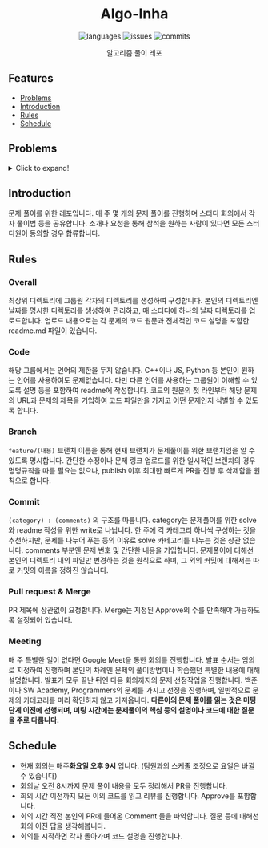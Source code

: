 <div align="center">

# Algo-Inha

![languages](https://img.shields.io/github/languages/count/Algo-Inha/Algo-inha)
![issues](https://img.shields.io/github/issues-pr/Algo-Inha/Algo-inha)
![commits](https://img.shields.io/github/commit-activity/m/Algo-inha/Algo-inha)

알고리즘 풀이 레포

</div>

## Features
- [Problems](#Problems)
- [Introduction](#Introduction)
- [Rules](#Rules)
- [Schedule](#Schedule)


## Problems
<details>
  <summary>Click to expand!</summary>
  
### 220809
+ [양궁대회](https://school.programmers.co.kr/learn/courses/30/lessons/92342)  
+ [2개 이하로 다른 비트](https://school.programmers.co.kr/learn/courses/30/lessons/77885)  
+ [게리맨더링 2](https://www.acmicpc.net/problem/17779)  
+ [최댓값과 최솟값](https://school.programmers.co.kr/learn/courses/30/lessons/12939)  
+ [오큰수](https://www.acmicpc.net/problem/17298)    
  

<details>
  <summary>이전 주 문제들!</summary>

### 220802
+ [거리두기 확인하기](https://school.programmers.co.kr/learn/courses/30/lessons/81302)  
+ [회의실 배정](https://www.acmicpc.net/problem/1931)  
+ [타일 채우기](https://www.acmicpc.net/problem/2133)  
+ [단지번호붙이기](https://www.acmicpc.net/problem/2667)  
+ [안전 영역](https://www.acmicpc.net/problem/2468)    
  
### 220726
+ [크레인 인형뽑기 게임](https://school.programmers.co.kr/learn/courses/30/lessons/64061)  
+ [다리놓기](https://www.acmicpc.net/problem/1010)  
+ [기타리스트](https://www.acmicpc.net/problem/1495)  
+ [리모컨](https://www.acmicpc.net/problem/1107)  
+ [킹](https://www.acmicpc.net/problem/1063)    
  
### 220719
+ [괄호의 값](https://www.acmicpc.net/problem/2504)  
+ [퇴사2](https://www.acmicpc.net/problem/15486)  
+ [테트로미노](https://www.acmicpc.net/problem/14500)  
+ [Puyo Puyo](https://www.acmicpc.net/problem/11559)  
+ [베르트랑 공중](https://www.acmicpc.net/problem/4948)      
  
### 220712
+ [가장 긴 증가하는 부분 수열](https://www.acmicpc.net/problem/11053)  
+ [랜선 자르기](https://www.acmicpc.net/problem/1654)  
+ [124 나라의 숫자](https://school.programmers.co.kr/learn/courses/30/lessons/12899)  
+ [좌표압축](https://www.acmicpc.net/problem/18870)  
+ [잃어버린 괄호](https://www.acmicpc.net/problem/1541)    
  
### 220705
+ [나무 자르기](https://www.acmicpc.net/problem/2805)  
+ [시그널](https://www.acmicpc.net/problem/16113)  
+ [가장 큰 수](https://programmers.co.kr/learn/courses/30/lessons/42746)  
+ [후보 추천하기](https://www.acmicpc.net/problem/1713)  
+ [DFS와 BFS](https://www.acmicpc.net/problem/1260)  

### 220607
+ [입국심사](https://programmers.co.kr/learn/courses/30/lessons/43238)  
+ [절댓값 힙](https://www.acmicpc.net/problem/11286)  
+ [줄 서는 방법](https://programmers.co.kr/learn/courses/30/lessons/12936)  
+ [튜플](https://programmers.co.kr/learn/courses/30/lessons/64065)

### 220524
+ [문자열 압축](https://programmers.co.kr/learn/courses/30/lessons/60057)  
+ [로봇 청소기](https://www.acmicpc.net/problem/14503)  
+ [적록색약](https://www.acmicpc.net/problem/10026)  
+ [테트로미노](https://www.acmicpc.net/problem/14500)
+ [구명보트](https://programmers.co.kr/learn/courses/30/lessons/42885)

### 220517
+ [초콜릿 자르기](https://www.acmicpc.net/problem/2163)  
+ [암호 만들기](https://www.acmicpc.net/problem/1759)  
+ [보물섬](https://www.acmicpc.net/problem/2589)  
+ [카드 게임](https://www.acmicpc.net/problem/11062)
+ [수식 최대화](https://programmers.co.kr/learn/courses/30/lessons/67257)
  
### 220509
+ [꽃길](https://www.acmicpc.net/problem/14620)  
+ [톱니바퀴](https://www.acmicpc.net/problem/14891)  
+ [개똥벌레](https://www.acmicpc.net/problem/3020)  
+ [타겟 넘버](https://programmers.co.kr/learn/courses/30/lessons/43165)
  
### 220502
+ [상어 중학교](https://www.acmicpc.net/problem/21609)  
+ [배열 돌리기1](https://www.acmicpc.net/problem/16926)  
+ [최대공약수](https://www.acmicpc.net/problem/2824)  
+ [멀티탭 스케줄링](https://www.acmicpc.net/problem/1700)
+ [주차 요금 계산](https://programmers.co.kr/learn/courses/30/lessons/92341)  
  
### 220425
+ [양](https://www.acmicpc.net/problem/3184)  
+ [정수 삼각형](https://www.acmicpc.net/problem/1932)  
+ [체스](https://www.acmicpc.net/problem/1986)  
+ [행렬 테두리 회전하기](https://programmers.co.kr/learn/courses/30/lessons/77485)
  
### 220411
+ [성냥개비](https://www.acmicpc.net/problem/3687)  
+ [자물쇠와 열쇠](https://programmers.co.kr/learn/courses/30/lessons/60059)  
+ [인구 이동](https://www.acmicpc.net/problem/16234)  
+ [ACM Craft](https://www.acmicpc.net/problem/1005)
  
### 220404
+ [연구소](https://www.acmicpc.net/problem/14502)  
+ [강의실 배정](https://www.acmicpc.net/problem/11000)  
+ [최대 힙](https://www.acmicpc.net/problem/11279)  
+ [부분합](https://www.acmicpc.net/problem/1806)

### 220328
+ [마법사 상어와 블리자드](https://www.acmicpc.net/problem/21611)  
+ [어항 정리](https://www.acmicpc.net/problem/23291)  
+ [종이 조각](https://www.acmicpc.net/problem/14391)  
+ [N-Queen](https://www.acmicpc.net/problem/9663)  
  
### 220321
+ [마법사 상어와 비바라기](https://www.acmicpc.net/problem/21610)  
+ [불량 사용자](https://programmers.co.kr/learn/courses/30/lessons/64064)  
+ [달력](https://www.acmicpc.net/problem/20207)  
+ [더 맵게](https://programmers.co.kr/learn/courses/30/lessons/42626)  
+ [보물상자 비밀번호](https://swexpertacademy.com/main/code/problem/problemDetail.do?contestProbId=AWXRUN9KfZ8DFAUo&categoryId=AWXRUN9KfZ8DFAUo&categoryType=CODE&&&)
  
### 220314
+ [카카오 프렌즈 컬러링북](https://programmers.co.kr/learn/courses/30/lessons/1829)  
+ [마법사 상어와 파이어스톰](https://www.acmicpc.net/problem/20058)  
+ [다트 게임](https://programmers.co.kr/learn/courses/30/lessons/17682)  
+ [수영장](https://swexpertacademy.com/main/code/problem/problemDetail.do?contestProbId=AV5PpFQaAQMDFAUq&categoryId=AV5PpFQaAQMDFAUq&categoryType=CODE&problemTitle=1952&orderBy=FIRST_REG_DATETIME&selectCodeLang=ALL&select-1=&pageSize=10&pageIndex=1)  
+ [Z](https://www.acmicpc.net/problem/1074)  
  
  
### 220307
+ [숫자 문자열과 영단어](https://programmers.co.kr/learn/courses/30/lessons/81301)  
+ [비밀지도](https://programmers.co.kr/learn/courses/30/lessons/17681)  
+ [벽 부수고 이동하기](https://www.acmicpc.net/problem/2206)  
+ [미세먼지 안녕!](https://www.acmicpc.net/problem/17144)  
+ [상어 초등학교](https://www.acmicpc.net/problem/21608)  

### 220228
+ [순위 검색](https://programmers.co.kr/learn/courses/30/lessons/72412)  
+ [k진수에서 소수 개수 구하기](https://programmers.co.kr/learn/courses/30/lessons/92335)  
+ [연구소 3](https://www.acmicpc.net/problem/17142)  
+ [이항 계수 2](https://www.acmicpc.net/problem/11051)  
+ [마법사 상어와 파이어볼](https://www.acmicpc.net/problem/20056)  
+ [메뉴 리뉴얼](https://programmers.co.kr/learn/courses/30/lessons/72411)  
  
  
 ### 220221
+ [감시 카메라](https://www.acmicpc.net/problem/5884)  
+ [신규 아이디 추천](https://programmers.co.kr/learn/courses/30/lessons/72410)  
+ [빗물](https://www.acmicpc.net/problem/14719)  
+ [바이러스](https://www.acmicpc.net/problem/2606)  
+ [마법사 상어와 토네이도](https://www.acmicpc.net/problem/20057)  
+ [피아노 체조](https://www.acmicpc.net/problem/21318)  
  
 ### 220214
+ [동전 바꿔주기](https://www.acmicpc.net/problem/2624)  
+ [뉴스 클러스터링](https://programmers.co.kr/learn/courses/30/lessons/17677)  
+ [치킨 배달](https://www.acmicpc.net/problem/15686)  
+ [핀볼 게임](https://swexpertacademy.com/main/code/problem/problemDetail.do?contestProbId=AWXRF8s6ezEDFAUo)  
+ [시험 감독](https://www.acmicpc.net/problem/13458)  
+ [1, 2, 3 더하기](https://www.acmicpc.net/problem/9095)    
    
### 220207
+ [컨베이어 벨트 위의 로봇](https://www.acmicpc.net/problem/20055)
+ [불!](https://www.acmicpc.net/problem/4179)
+ [하노이 탑](https://www.acmicpc.net/problem/1914)
+ [방금그곡](https://programmers.co.kr/learn/courses/30/lessons/17683)
+ [촌수계산](https://www.acmicpc.net/problem/2644)
+ [스타트와 링크](https://www.acmicpc.net/problem/14889)
  
### 220131
+ [뱀](https://www.acmicpc.net/problem/3190)
+ [아기 상어](https://www.acmicpc.net/problem/16236)
+ [AC](https://www.acmicpc.net/problem/5430)
+ [오픈채팅방](https://programmers.co.kr/learn/courses/30/lessons/42888)
+ [n^2배열 자르기](https://programmers.co.kr/learn/courses/30/lessons/87390)

### 220124
+ [토마토](https://www.acmicpc.net/problem/7576)
+ [안녕](https://www.acmicpc.net/problem/1535)
+ [H-Index](https://programmers.co.kr/learn/courses/30/lessons/42747)
+ [섬 연결하기](https://programmers.co.kr/learn/courses/30/lessons/42861)
+ [2xn 타일링](https://www.acmicpc.net/problem/11726)

### 220117
+ [빙산](https://www.acmicpc.net/problem/2573)
+ [나누기](https://www.acmicpc.net/problem/21757)
</details>
</details>

## Introduction

문제 풀이를 위한 레포입니다. 매 주 몇 개의 문제 풀이를 진행하며 스터디 회의에서 각자 풀이법 등을 공유합니다. 소개나 요청을 통해 참석을 원하는 사람이 있다면 모든 스터디원이 동의할 경우 합류합니다.

## Rules

### Overall

최상위 디렉토리에 그룹원 각자의 디렉토리를 생성하여 구성합니다. 본인의 디렉토리엔 날짜를 명시한 디렉토리를 생성하여 관리하고, 매 스터디에 하나의 날짜 디렉토리를 업로드합니다. 업로드 내용으로는 각 문제의 코드 원문과 전체적인 코드 설명을 포함한 readme.md 파일이 있습니다.

### Code

해당 그룹에서는 언어의 제한을 두지 않습니다. C++이나 JS, Python 등 본인이 원하는 언어를 사용하여도 문제없습니다. 다만 다른 언어를 사용하는 그룹원이 이해할 수 있도록 설명 등을 포함하여 readme에 작성합니다. 코드의 원문의 첫 라인부터 해당 문제의 URL과 문제의 제목을 기입하여 코드 파일만을 가지고 어떤 문제인지 식별할 수 있도록 합니다.

### Branch

`feature/(내용)` 브랜치 이름을 통해 현재 브랜치가 문제풀이를 위한 브랜치임을 알 수 있도록 명시합니다. 간단한 수정이나 문제 링크 업로드를 위한 일시적인 브랜치의 경우 명명규칙을 따를 필요는 없으나, publish 이후 최대한 빠르게 PR을 진행 후 삭제함을 원칙으로 합니다.

### Commit

`(category) : (comments)` 의 구조를 따릅니다. category는 문제풀이를 위한 solve와 readme 작성을 위한 write로 나뉩니다. 한 주에 각 카테고리 하나씩 구성하는 것을 추천하지만, 문제를 나누어 푸는 등의 이유로 solve 카테고리를 나누는 것은 상관 없습니다. comments 부분엔 문제 번호 및 간단한 내용을 기입합니다. 문제풀이에 대해선 본인의 디렉토리 내의 파일만 변경하는 것을 원칙으로 하며, 그 외의 커밋에 대해서는 따로 커밋의 이름을 정하진 않습니다.

### Pull request & Merge

PR 제목에 상관없이 요청합니다. Merge는 지정된 Approve의 수를 만족해야 가능하도록 설정되어 있습니다.

### Meeting

매 주 특별한 일이 없다면 Google Meet을 통한 회의를 진행합니다. 발표 순서는 임의로 지정하여 진행하며 본인의 차례엔 문제의 풀이방법이나 학습했던 특별한 내용에 대해 설명합니다. 발표가 모두 끝난 뒤엔 다음 회의까지의 문제 선정작업을 진행합니다. 백준이나 SW Academy, Programmers의 문제를 가지고 선정을 진행하며, 일반적으로 문제의 카테고리를 미리 확인하지 않고 가져옵니다. **다른이의 문제 풀이를 읽는 것은 미팅단계 이전에 선행되며, 미팅 시간에는 문제풀이의 핵심 등의 설명이나 코드에 대한 질문을 주로 다룹니다.**

## Schedule

- 현재 회의는 매주**화요일 오후 9시** 입니다. (팀원과의 스케줄 조정으로 요일은 바뀔 수 있습니다)
- 회의날 오전 8시까지 문제 풀이 내용을 모두 정리해서 PR을 진행합니다.
- 회의 시간 이전까지 모든 이의 코드를 읽고 리뷰를 진행합니다. Approve를 포함합니다.
- 회의 시간 직전 본인의 PR에 들어온 Comment 들을 파악합니다. 질문 등에 대해선 회의 이전 답을 생각해봅니다.
- 회의를 시작하면 각자 돌아가며 코드 설명을 진행합니다.
